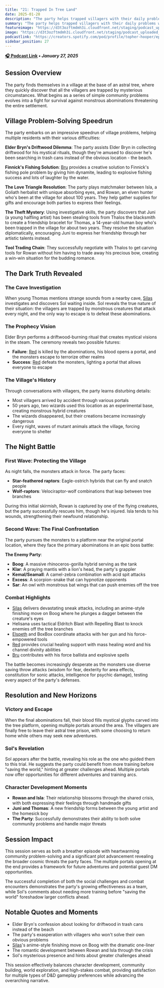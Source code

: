 ```yaml
---
title: "21: Trapped In Tree Land"
date: 2025-01-28
description: "The party helps trapped villagers with their daily problems while uncovering the dark truth behind their astral tree sanctuary."
summary: "The party helps trapped villagers with their daily problems while uncovering the dark truth behind their astral tree sanctuary."
featureimage: "https://d3t3ozftmdmh3i.cloudfront.net/staging/podcast_uploaded_episode400/41448639/41448639-1738100355332-e721f18b172cc.jpg"
image: "https://d3t3ozftmdmh3i.cloudfront.net/staging/podcast_uploaded_episode400/41448639/41448639-1738100355332-e721f18b172cc.jpg"
podcastlink: "https://creators.spotify.com/pod/profile/topher-hooper/episodes/C4-E21-Trapped-In-Tree-Land-e2u446n"
sidebar_position: 27
---
```


**[🎧 Podcast Link](https://creators.spotify.com/pod/profile/topher-hooper/episodes/C4-E21-Trapped-In-Tree-Land-e2u446n) • *January 27, 2025***

## Session Overview

The party finds themselves in a village at the base of an astral tree, where they quickly discover that all the villagers are trapped by mysterious circumstances. What begins as a series of simple community problems evolves into a fight for survival against monstrous abominations threatening the entire settlement.

## Village Problem-Solving Speedrun

The party embarks on an impressive speedrun of village problems, helping multiple residents with their various difficulties:

**Elder Bryn's Driftwood Dilemma**: The party assists Elder Bryn in collecting driftwood for his mystical rituals, though they're amused to discover he's been searching in trash cans instead of the obvious location - the beach.

**Finnick's Fishing Solution**: [Bru](/player-characters/bru) provides a creative solution to Finnick's fishing pole problem by giving him dynamite, leading to explosive fishing success and lots of laughter by the water.

**The Love Triangle Resolution**: The party plays matchmaker between Isla, a Goliath herbalist with unique absorbing eyes, and Rowan, an elven hunter who's been at the village for about 100 years. They help gather supplies for gifts and encourage both parties to express their feelings.

**The Theft Mystery**: Using investigative skills, the party discovers that Juni (a young halfling artist) has been stealing tools from Thalos the blacksmith to create a friendship bracelet for Thomas, a 14-year-old human boy who's been trapped in the village for about two years. They resolve the situation diplomatically, encouraging Juni to express her friendship through her artistic talents instead.

**Tool Trading Chain**: They successfully negotiate with Thalos to get carving tools for Rowan without him having to trade away his precious bow, creating a win-win situation for the budding romance.

## The Dark Truth Revealed

### The Cave Investigation

When young Thomas mentions strange sounds from a nearby cave, [Silas](/player-characters/silas) investigates and discovers Sol waiting inside. Sol reveals the true nature of their situation: the villagers are trapped by monstrous creatures that attack every night, and the only way to escape is to defeat these abominations.

### The Prophecy Vision

Elder Bryn performs a driftwood-burning ritual that creates mystical visions in the steam. The ceremony reveals two possible futures:
- **Failure**: [Red](/player-characters/red) is killed by the abominations, his blood opens a portal, and the monsters escape to terrorize other realms
- **Success**: [Red](/player-characters/red) defeats the monsters, lighting a portal that allows everyone to escape

### The Village's History

Through conversations with villagers, the party learns disturbing details:
- Most villagers arrived by accident through various portals
- 50 years ago, two wizards used this location as an experimental base, creating monstrous hybrid creatures
- The wizards disappeared, but their creations became increasingly dangerous
- Every night, waves of mutant animals attack the village, forcing everyone to shelter

## The Night Battle

### First Wave: Protecting the Village

As night falls, the monsters attack in force. The party faces:
- **Star-feathered raptors**: Eagle-ostrich hybrids that can fly and snatch people
- **Wolf-raptors**: Velociraptor-wolf combinations that leap between tree branches

During this initial skirmish, Rowan is captured by one of the flying creatures, but the party successfully rescues him, though he's injured. Isla tends to his wounds, strengthening their newfound relationship.

### Second Wave: The Final Confrontation

The party pursues the monsters to a platform near the original portal location, where they face the primary abominations in an epic boss battle:

**The Enemy Party**:
- **Boog**: A massive rhinoceros-gorilla hybrid serving as the tank
- **Klar**: A praying mantis with a lion's head, the party's grappler
- **Kemal/Seamall**: A camel-zebra combination with acid spit attacks
- **Excess**: A scorpion-snake that can hypnotize opponents
- **Sar**: An owl with monstrous bat wings that can push enemies off the tree

### Combat Highlights

- [Silas](/player-characters/silas) delivers devastating sneak attacks, including an anime-style finishing move on Boog where he plunges a dagger between the creature's eyes
- Helisana uses tactical Eldritch Blast with Repelling Blast to knock enemies off the tree branches
- [Elspeth](/player-characters/elspeth) and BoxBox coordinate attacks with her gun and his force-empowered tools
- [Red](/player-characters/red) provides crucial healing support with mass healing word and his channel divinity abilities
- [Bru](/player-characters/bru) contributes with his force ballista and explosive spells

The battle becomes increasingly desperate as the monsters use diverse saving throw attacks (wisdom for fear, dexterity for area effects, constitution for sonic attacks, intelligence for psychic damage), testing every aspect of the party's defenses.

## Resolution and New Horizons

### Victory and Escape

When the final abominations fall, their blood fills mystical glyphs carved into the tree platform, opening multiple portals around the area. The villagers are finally free to leave their astral tree prison, with some choosing to return home while others may seek new adventures.

### Sol's Revelation

Sol appears after the battle, revealing his role as the one who guided them to this trial. He suggests the party could benefit from more training before "saving the world," hinting at greater challenges ahead. Multiple portals now offer opportunities for different adventures and training arcs.

### Character Development Moments

- **Rowan and Isla**: Their relationship blossoms through the shared crisis, with both expressing their feelings through handmade gifts
- **Juni and Thomas**: A new friendship forms between the young artist and the homesick boy
- **The Party**: Successfully demonstrates their ability to both solve community problems and handle major threats

## Session Impact

This session serves as both a breather episode with heartwarming community problem-solving and a significant plot advancement revealing the broader cosmic threats the party faces. The multiple portals opening at the end provides a framework for future adventures and potential guest DM opportunities.

The successful completion of both the social challenges and combat encounters demonstrates the party's growing effectiveness as a team, while Sol's comments about needing more training before "saving the world" foreshadow larger conflicts ahead.

## Notable Quotes and Moments

- Elder Bryn's confession about looking for driftwood in trash cans instead of the beach
- The party's exasperation with villagers who won't solve their own obvious problems
- [Silas](/player-characters/silas)'s anime-style finishing move on Boog with the dramatic one-liner
- The romantic development between Rowan and Isla through the crisis
- Sol's mysterious presence and hints about greater challenges ahead

This session effectively balances character development, community building, world exploration, and high-stakes combat, providing satisfaction for multiple types of D&D gameplay preferences while advancing the overarching narrative.